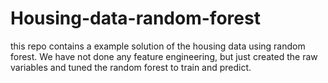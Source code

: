 # Housing-data-random-forest
this repo contains a example solution of the housing data using random forest. We have not done any feature engineering, but just created the raw variables and tuned the random forest to train and predict.
